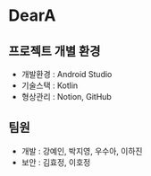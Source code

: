 # DearA

## 프로젝트 개별 환경
* 개발환경 : Android Studio
* 기술스택 : Kotlin
* 형상관리 : Notion, GitHub

## 팀원
* 개발 : 강예인, 박지영, 우수아, 이하진
* 보안 : 김효정, 이호정
